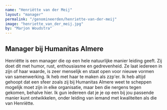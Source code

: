 ```yaml
---
name: "Henriëtte van der Meij"
layout: "manager"
permalink: "/genomineerden/henriette-van-der-meij"
image: "henriette_van_der_meij.jpg"
by: "Marjon Woudstra"
---
```

## Manager bij Humanitas Almere
Henriëtte is een manager die op een hele natuurlijke manier leiding geeft. Zij doet dit met humor, rust, enthousiasme en gedrevenheid. Ze laat iedereen in zijn of haar waarde, is zeer menselijk en staat open voor nieuwe vormen van samenwerking. Ik heb met haar te maken als zzp'er. Ik heb altijd gehoopt dat een sfeer zoals zij bij Humanitas Almere weet te scheppen mogelijk moet zijn in elke organisatie, maar ben die nergens tegen gekomen, behalve hier. Ik gun iedereen dat je je op een bij jou passende manier kunt ontwikkelen, onder leiding van iemand met kwaliteiten als die van Henriëtte.
